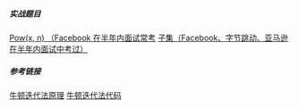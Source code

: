 ##### 实战题目
[Pow(x, n) （Facebook 在半年内面试常考](https://leetcode-cn.com/problems/powx-n/)
[子集（Facebook、字节跳动、亚马逊在半年内面试中考过）](https://leetcode-cn.com/problems/powx-n/)
##### 参考链接
[牛顿迭代法原理](http://www.matrix67.com/blog/archives/361)
[牛顿迭代法代码](http://www.voidcn.com/article/p-eudisdmk-zm.html)